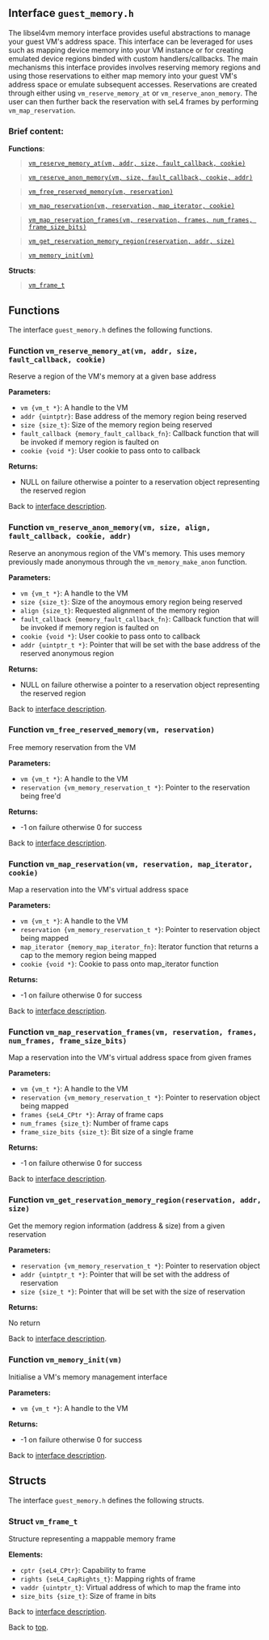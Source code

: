 <!--
     Copyright 2020, Data61, CSIRO (ABN 41 687 119 230)

     SPDX-License-Identifier: CC-BY-SA-4.0
-->

## Interface `guest_memory.h`

The libsel4vm memory interface provides useful abstractions to manage your guest VM's address space.
This interface can be leveraged for uses such as mapping device memory into your VM instance
or for creating emulated device regions binded with custom handlers/callbacks.
The main mechanisms this interface provides involves reserving memory regions and using those reservations
to either map memory into your guest VM's address space or emulate subsequent accesses. Reservations
are created through either using `vm_reserve_memory_at` or `vm_reserve_anon_memory`.
The user can then further back the reservation with seL4 frames by performing `vm_map_reservation`.

### Brief content:

**Functions**:

> [`vm_reserve_memory_at(vm, addr, size, fault_callback, cookie)`](#function-vm_reserve_memory_atvm-addr-size-fault_callback-cookie)

> [`vm_reserve_anon_memory(vm, size, fault_callback, cookie, addr)`](#function-vm_reserve_anon_memoryvm-size-fault_callback-cookie-addr)

> [`vm_free_reserved_memory(vm, reservation)`](#function-vm_free_reserved_memoryvm-reservation)

> [`vm_map_reservation(vm, reservation, map_iterator, cookie)`](#function-vm_map_reservationvm-reservation-map_iterator-cookie)

> [`vm_map_reservation_frames(vm, reservation, frames, num_frames, frame_size_bits)`](#function-vm_map_reservationvm-reservation-frames-num_frames-frame_size_bits)

> [`vm_get_reservation_memory_region(reservation, addr, size)`](#function-vm_get_reservation_memory_regionreservation-addr-size)

> [`vm_memory_init(vm)`](#function-vm_memory_initvm)



**Structs**:

> [`vm_frame_t`](#struct-vm_frame_t)


## Functions

The interface `guest_memory.h` defines the following functions.

### Function `vm_reserve_memory_at(vm, addr, size, fault_callback, cookie)`

Reserve a region of the VM's memory at a given base address

**Parameters:**

- `vm {vm_t *}`: A handle to the VM
- `addr {uintptr}`: Base address of the memory region being reserved
- `size {size_t}`: Size of the memory region being reserved
- `fault_callback {memory_fault_callback_fn}`: Callback function that will be invoked if memory region is faulted on
- `cookie {void *}`: User cookie to pass onto to callback

**Returns:**

- NULL on failure otherwise a pointer to a reservation object representing the reserved region

Back to [interface description](#module-guest_memoryh).

### Function `vm_reserve_anon_memory(vm, size, align, fault_callback, cookie, addr)`

Reserve an anonymous region of the VM's memory. This uses memory previously made anonymous
through the `vm_memory_make_anon` function.

**Parameters:**

- `vm {vm_t *}`: A handle to the VM
- `size {size_t}`: Size of the anoymous emory region being reserved
- `align {size_t}`: Requested alignment of the memory region
- `fault_callback {memory_fault_callback_fn}`: Callback function that will be invoked if memory region is faulted on
- `cookie {void *}`: User cookie to pass onto to callback
- `addr {uintptr_t *}`: Pointer that will be set with the base address of the reserved anonymous region

**Returns:**

- NULL on failure otherwise a pointer to a reservation object representing the reserved region

Back to [interface description](#module-guest_memoryh).

### Function `vm_free_reserved_memory(vm, reservation)`

Free memory reservation from the VM

**Parameters:**

- `vm {vm_t *}`: A handle to the VM
- `reservation {vm_memory_reservation_t *}`: Pointer to the reservation being free'd

**Returns:**

- -1 on failure otherwise 0 for success

Back to [interface description](#module-guest_memoryh).

### Function `vm_map_reservation(vm, reservation, map_iterator, cookie)`

Map a reservation into the VM's virtual address space

**Parameters:**

- `vm {vm_t *}`: A handle to the VM
- `reservation {vm_memory_reservation_t *}`: Pointer to reservation object being mapped
- `map_iterator {memory_map_iterator_fn}`: Iterator function that returns a cap to the memory region being mapped
- `cookie {void *}`: Cookie to pass onto map_iterator function

**Returns:**

- -1 on failure otherwise 0 for success

Back to [interface description](#module-guest_memoryh).

### Function `vm_map_reservation_frames(vm, reservation, frames, num_frames, frame_size_bits)`

Map a reservation into the VM's virtual address space from given frames

**Parameters:**

- `vm {vm_t *}`: A handle to the VM
- `reservation {vm_memory_reservation_t *}`: Pointer to reservation object being mapped
- `frames {seL4_CPtr *}`: Array of frame caps
- `num_frames {size_t}`: Number of frame caps
- `frame_size_bits {size_t}`: Bit size of a single frame

**Returns:**

- -1 on failure otherwise 0 for success

Back to [interface description](#module-guest_memoryh).

### Function `vm_get_reservation_memory_region(reservation, addr, size)`

Get the memory region information (address & size) from a given reservation

**Parameters:**

- `reservation {vm_memory_reservation_t *}`: Pointer to reservation object
- `addr {uintptr_t *}`: Pointer that will be set with the address of reservation
- `size {size_t *}`: Pointer that will be set with the size of reservation

**Returns:**

No return

Back to [interface description](#module-guest_memoryh).

### Function `vm_memory_init(vm)`

Initialise a VM's memory management interface

**Parameters:**

- `vm {vm_t *}`: A handle to the VM

**Returns:**

- -1 on failure otherwise 0 for success

Back to [interface description](#module-guest_memoryh).


## Structs

The interface `guest_memory.h` defines the following structs.

### Struct `vm_frame_t`

Structure representing a mappable memory frame

**Elements:**

- `cptr {seL4_CPtr}`: Capability to frame
- `rights {seL4_CapRights_t}`: Mapping rights of frame
- `vaddr {uintptr_t}`: Virtual address of which to map the frame into
- `size_bits {size_t}`: Size of frame in bits

Back to [interface description](#module-guest_memoryh).


Back to [top](#).

